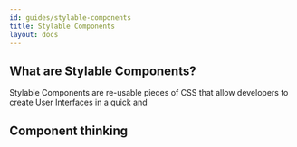 ```yaml
---
id: guides/stylable-components
title: Stylable Components
layout: docs
---
```


## What are Stylable Components?

Stylable Components are re-usable pieces of CSS that allow developers to create User Interfaces in a quick and 

## Component thinking



